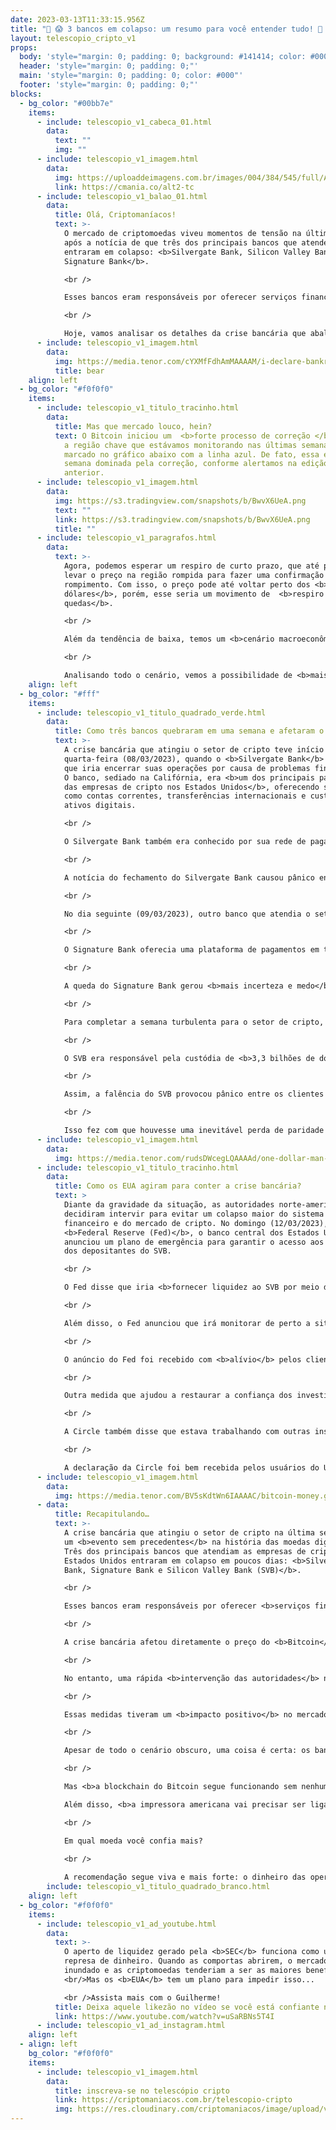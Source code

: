 ```yaml
---
date: 2023-03-13T11:33:15.956Z
title: "💸 😱 3 bancos em colapso: um resumo para você entender tudo! 🏦 💸"
layout: telescopio_cripto_v1
props:
  body: 'style="margin: 0; padding: 0; background: #141414; color: #000"'
  header: 'style="margin: 0; padding: 0;"'
  main: 'style="margin: 0; padding: 0; color: #000"'
  footer: 'style="margin: 0; padding: 0;"'
blocks:
  - bg_color: "#00bb7e"
    items:
      - include: telescopio_v1_cabeca_01.html
        data:
          text: ""
          img: ""
      - include: telescopio_v1_imagem.html
        data:
          img: https://uploaddeimagens.com.br/images/004/384/545/full/Altseason_Newsletter_final.png?1678449695
          link: https://cmania.co/alt2-tc
      - include: telescopio_v1_balao_01.html
        data:
          title: Olá, Criptomaníacos!
          text: >-
            O mercado de criptomoedas viveu momentos de tensão na última semana,
            após a notícia de que três dos principais bancos que atendem o setor
            entraram em colapso: <b>Silvergate Bank, Silicon Valley Bank (SVB) e
            Signature Bank</b>. 

            <br /> 

            Esses bancos eram responsáveis por oferecer serviços financeiros para empresas de cripto, como <b>exchanges, fundos e provedores de stablecoins</b>.

            <br /> 

            Hoje, vamos analisar os detalhes da crise bancária que abalou o setor de cripto, as consequências para o preço do Bitcoin e a situação do <b>USDC</b> como uma das principais moedas estáveis do mundo.
      - include: telescopio_v1_imagem.html
        data:
          img: https://media.tenor.com/cYXMfFdhAmMAAAAM/i-declare-bankruptcy-the-office-bankruptcy.gif
          title: bear
    align: left
  - bg_color: "#f0f0f0"
    items:
      - include: telescopio_v1_titulo_tracinho.html
        data:
          title: Mas que mercado louco, hein?
          text: O Bitcoin iniciou um  <b>forte processo de correção </b> após ter perdido
            a região chave que estávamos monitorando nas últimas semanas,
            marcado no gráfico abaixo com a linha azul. De fato, essa é uma
            semana dominada pela correção, conforme alertamos na edição
            anterior.
      - include: telescopio_v1_imagem.html
        data:
          img: https://s3.tradingview.com/snapshots/b/BwvX6UeA.png
          text: ""
          link: https://s3.tradingview.com/snapshots/b/BwvX6UeA.png
          title: ""
      - include: telescopio_v1_paragrafos.html
        data:
          text: >-
            Agora, podemos esperar um respiro de curto prazo, que até poderia
            levar o preço na região rompida para fazer uma confirmação de
            rompimento. Com isso, o preço pode até voltar perto dos <b>21.300
            dólares</b>, porém, esse seria um movimento de  <b>respiro para mais
            quedas</b>.

            <br />

            Além da tendência de baixa, temos um <b>cenário macroeconômico negativo</b>. A divulgação dos dados da semana mostra o mercado de trabalho americano aquecido e, com isso, podemos esperar por mais inflação. Assim, <b>para um controle da inflação, deve ser necessário subir mais os juros</b>.

            <br />

            Analisando todo o cenário, vemos a possibilidade de <b>mais correções</b> depois de um potencial respiro nos níveis de suportes, sinalizados em verde.
    align: left
  - bg_color: "#fff"
    items:
      - include: telescopio_v1_titulo_quadrado_verde.html
        data:
          title: Como três bancos quebraram em uma semana e afetaram o mercado de cripto
          text: >-
            A crise bancária que atingiu o setor de cripto teve início na
            quarta-feira (08/03/2023), quando o <b>Silvergate Bank</b> anunciou
            que iria encerrar suas operações por causa de problemas financeiros.
            O banco, sediado na Califórnia, era <b>um dos principais parceiros
            das empresas de cripto nos Estados Unidos</b>, oferecendo serviços
            como contas correntes, transferências internacionais e custódia de
            ativos digitais.

            <br /> 

            O Silvergate Bank também era conhecido por sua rede de pagamentos em tempo real, chamada <b>Silvergate Exchange Network (SEN)</b>, que permitia aos clientes comerciais transacionarem em dólares a qualquer hora do dia ou da noite. O SEN era usado por mais de 1.100 instituições de cripto, incluindo exchanges como Coinbase, Kraken e Gemini.

            <br /> 

            A notícia do fechamento do Silvergate Bank causou pânico entre os clientes do banco, que temiam perder seus fundos depositados. Alguns tentaram sacar seus saldos em dólares ou converter para outras moedas digitais, mas enfrentaram dificuldades técnicas e atrasos nas operações. 

            <br /> 

            No dia seguinte (09/03/2023), outro banco que atendia o setor de cripto anunciou seu fechamento: o <b>Signature Bank</b>, com sede em Nova York. O banco também era popular entre as empresas de cripto. 

            <br /> 

            O Signature Bank oferecia uma plataforma de pagamentos em tempo real similar ao SEN, chamada Signet, que também possibilitava aos clientes o pagamento em dólares a qualquer momento.

            <br /> 

            A queda do Signature Bank gerou <b>mais incerteza e medo</b> entre os investidores de cripto, que se perguntavam se seus fundos estavam seguros. Alguns usuários tentaram resgatar seus valores, mas também enfrentaram problemas técnicos e demoras nas transações.

            <br /> 

            Para completar a semana turbulenta para o setor de cripto, na sexta-feira (10/03/2023) foi a vez do <b>Silicon Valley Bank (SVB)</b> anunciar sua insolvência. O SVB era um dos maiores bancos dos Estados Unidos e tinha uma forte presença no Vale do Silício, onde <b>atendia cerca de metade das startups financiadas por capital de risco no país</b>. Entre elas estavam muitas empresas ligadas ao setor de cripto.

            <br /> 

            O SVB era responsável pela custódia de <b>3,3 bilhões de dólares da Circle Internet Financial Corp., emissora da stablecoin USDC</b>. 

            <br /> 

            Assim, a falência do SVB provocou pânico entre os clientes do banco e os usuários da da stablecoin, que temiam perder seus fundos depositados ou custodiados pelo banco. Houve uma tentativa em massa de retirada de saldos em dólares e de transferência de ativos digitais para outras plataformas ou carteiras pessoais.

            <br /> 

            Isso fez com que houvesse uma inevitável perda de paridade do token com o dólar.
      - include: telescopio_v1_imagem.html
        data:
          img: https://media.tenor.com/rudsDWcegLQAAAAd/one-dollar-man-poor.gif
      - include: telescopio_v1_titulo_tracinho.html
        data:
          title: Como os EUA agiram para conter a crise bancária?
          text: >
            Diante da gravidade da situação, as autoridades norte-americanas
            decidiram intervir para evitar um colapso maior do sistema
            financeiro e do mercado de cripto. No domingo (12/03/2023), o
            <b>Federal Reserve (Fed)</b>, o banco central dos Estados Unidos,
            anunciou um plano de emergência para garantir o acesso aos fundos
            dos depositantes do SVB.

            <br /> 

            O Fed disse que iria <b>fornecer liquidez ao SVB por meio de uma linha de crédito especial</b> e que iria assumir temporariamente o controle do banco até que fosse encontrada uma solução definitiva. O Fed também afirmou que os depositantes do SVB teriam acesso aos seus saldos em dólares a partir de segunda-feira (13/03/2023) e que não haveria limites ou restrições para saques ou transferências.

            <br /> 

            Além disso, o Fed anunciou que irá monitorar de perto a situação dos outros bancos afetados pela crise, como o Silvergate Bank e o Signature Bank, e que vai<b>tomar as medidas necessárias para preservar a estabilidade financeira do país</b>.

            <br /> 

            O anúncio do Fed foi recebido com <b>alívio</b> pelos clientes do SVB, que vão poder recuperar seus fundos depositados ou custodiados pelo banco. Muitos optaram por manter seus saldos em dólares ou convertê-los para outras moedas digitais, como o Bitcoin.

            <br /> 

            Outra medida que ajudou a restaurar a confiança dos investidores de cripto foi a declaração da Circle, que afirmou que <b>todos os seus tokens USDC estavam totalmente respaldados por reservas líquidas</b> em dólares e que não havia risco de perda de paridade com o dólar.

            <br /> 

            A Circle também disse que estava trabalhando com outras instituições financeiras para diversificar suas reservas e reduzir sua dependência de um único banco. A empresa ainda garantiu que os usuários poderiam resgatar seus tokens USDC por dólares ou outras moedas digitais <b>sem problemas ou demoras</b>.

            <br /> 

            A declaração da Circle foi bem recebida pelos usuários do USDC, que puderam verificar que seus tokens estavam seguros e estáveis em relação ao dólar. Muitos optaram por manter seus saldos em USDC, mas uma parcela preferiu convertê-los para outras moedas digitais, como o <b>Bitcoin</b>.
      - include: telescopio_v1_imagem.html
        data:
          img: https://media.tenor.com/BV5sKdtWn6IAAAAC/bitcoin-money.gif
      - data:
          title: Recapitulando…
          text: >-
            A crise bancária que atingiu o setor de cripto na última semana foi
            um <b>evento sem precedentes</b> na história das moedas digitais.
            Três dos principais bancos que atendiam as empresas de cripto nos
            Estados Unidos entraram em colapso em poucos dias: <b>Silvergate
            Bank, Signature Bank e Silicon Valley Bank (SVB)</b>.

            <br /> 

            Esses bancos eram responsáveis por oferecer <b>serviços financeiros essenciais para o funcionamento do mercado de cripto</b>, como contas correntes, transferências internacionais, custódia de ativos digitais e plataformas de pagamentos em tempo real.

            <br /> 

            A crise bancária afetou diretamente o preço do <b>Bitcoin</b>, que chegou a cair abaixo dos <b>US$ 20 mil</b> na sexta-feira (10/03/2023). Além disso, o cenário gerou incertezas sobre a estabilidade do <b>USDC</b>, uma das principais stablecoins do mercado, que é lastreada em dólares depositados em contas bancárias.

            <br /> 

            No entanto, uma rápida <b>intervenção das autoridades</b> norte-americanas conseguiu conter os danos e restaurar a confiança dos investidores.

            <br /> 

            Essas medidas tiveram um <b>impacto positivo</b> no mercado de cripto, que viu o Bitcoin recuperar parte das perdas e ultrapassar os <b>US$ 22</b> mil nesta segunda-feira (13/03/2023). O USDC também se mantém estável em relação ao dólar, sem sofrer grandes desvios de sua paridade.

            <br /> 

            Apesar de todo o cenário obscuro, uma coisa é certa: os bancos faliram, alguns tokens perderam o peg, empresas fecharam e pararam de funcionar.

            <br /> 

            Mas <b>a blockchain do Bitcoin segue funcionando sem nenhum problema</b>. É por isso que devemos sempre dar preferência a deixar nossas criptomoedas em carteiras próprias. 

            Além disso, <b>a impressora americana vai precisar ser ligada para garantir o dinheiro dos depositantes</b>. Enquanto isso, a emissão do Bitcoin continua pequena e controlada. 

            <br />

            Em qual moeda você confia mais?

            <br />
             
            A recomendação segue viva e mais forte: o dinheiro das operações do dia a dia, está bem se estiver na corretora. Mas o dinheiro do longo prazo… ahhh, esse deve estar guardadinho e bem seguro para a sua aposentadoria. <3
        include: telescopio_v1_titulo_quadrado_branco.html
    align: left
  - bg_color: "#f0f0f0"
    items:
      - include: telescopio_v1_ad_youtube.html
        data:
          text: >-
            O aperto de liquidez gerado pela <b>SEC</b> funciona como uma
            represa de dinheiro. Quando as comportas abrirem, o mercado será
            inundado e as criptomoedas tenderiam a ser as maiores beneficiadas.
            <br/>Mas os <b>EUA</b> tem um plano para impedir isso...

            <br />Assista mais com o Guilherme!
          title: Deixa aquele likezão no vídeo se você está confiante no BTC!
          link: https://www.youtube.com/watch?v=uSaRBNs5T4I
      - include: telescopio_v1_ad_instagram.html
    align: left
  - align: left
    bg_color: "#f0f0f0"
    items:
      - include: telescopio_v1_imagem.html
        data:
          title: inscreva-se no telescópio cripto
          link: https://criptomaniacos.com.br/telescopio-cripto
          img: https://res.cloudinary.com/criptomaniacos/image/upload/v1662133224/telescopio/inscreva-se-telescopio.png
---
```

